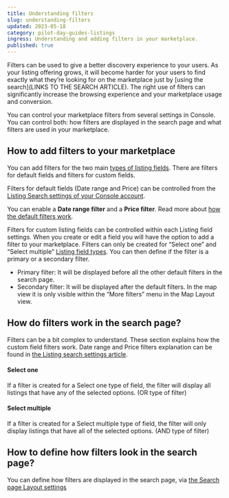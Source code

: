 ```yaml
---
title: Understanding filters
slug: understanding-filters
updated: 2023-05-18
category: pilot-day-guides-listings
ingress: Understanding and adding filters in your marketplace.
published: true
---
```


Filters can be used to give a better discovery experience to your users.
As your listing offering grows, it will become harder for your users to
find exactly what they’re looking for on the marketplace just by [using
the search](LINKS TO THE SEARCH ARTICLE). The right use of filters can
significantly increase the browsing experience and your marketplace
usage and conversion.

You can control your marketplace filters from several settings in
Console. You can control both: how filters are displayed in the search
page and what filters are used in your marketplace.

## How to add filters to your marketplace

You can add filters for the two main
[types of listing fields](https://www.sharetribe.com/docs/operator-guides/listing-fields/).
There are filters for default fields and filters for custom fields.

Filters for default fields (Date range and Price) can be controlled from
the
[Listing Search settings of your Console account](https://flex-console.sharetribe.com/a/listings/listing-search).

You can enable a **Date range filter** and a **Price filter**. Read more
about
[how the default filters work](https://www.sharetribe.com/docs/operator-guides/listing-search-settings/#filters).

Filters for custom listing fields can be controlled within each Listing
field settings. When you create or edit a field you will have the option
to add a filter to your marketplace. Filters can only be created for
“Select one” and “Select multiple”
[Listing field types](https://www.sharetribe.com/docs/operator-guides/listing-fields/).
You can then define if the filter is a primary or a secondary filter.

- Primary filter: It will be displayed before all the other default
  filters in the search page.
- Secondary filter: It will be displayed after the default filters. In
  the map view it is only visible within the “More filters” menu in the
  Map Layout view.

## How do filters work in the search page?

Filters can be a bit complex to understand. These section explains how
the custom field filters work. Date range and Price filters explanation
can be found in
[the Listing search settings article](https://www.sharetribe.com/docs/operator-guides/listing-search-settings/#filters).

#### Select one

If a filter is created for a Select one type of field, the filter will
display all listings that have any of the selected options. (OR type of
filter)

#### Select multiple

If a filter is created for a Select multiple type of field, the filter
will only display listings that have all of the selected options. (AND
type of filter)

## How to define how filters look in the search page?

You can define how filters are displayed in the search page, via
[the Search page Layout settings](https://flex-console.sharetribe.com/a/design/layout)

